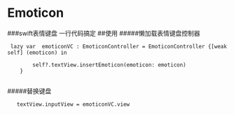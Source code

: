 # Emoticon
###swift表情键盘 一行代码搞定
##使用
#####懒加载表情键盘控制器
```
 lazy var  emoticonVC : EmoticonController = EmoticonController {[weak self] (emoticon) in
       
        self?.textView.insertEmoticon(emoticon: emoticon)
    }
    
```
#####替换键盘
```objc
   textView.inputView = emoticonVC.view
    
```
